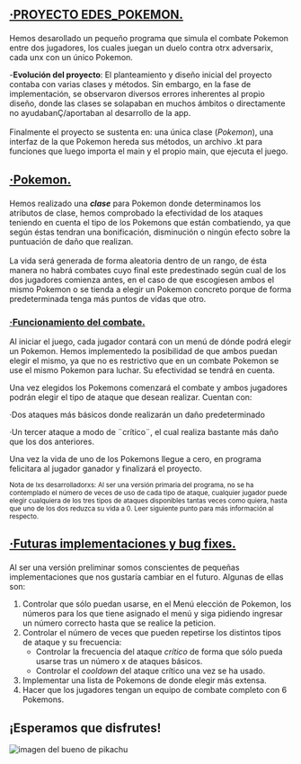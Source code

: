 
## <p><u>·PROYECTO EDES_POKEMON.</u></p>

Hemos desarollado un pequeño programa que simula el combate Pokemon entre dos jugadores, los cuales 
juegan un duelo contra otrx adversarix, cada unx con un único Pokemon. <br>

-**Evolución del proyecto**: El planteamiento y diseño inicial del proyecto contaba con varias clases
y métodos. Sin embargo, en la fase de implementación, se observaron diversos errores inherentes al propio diseño, donde las clases
se solapaban en muchos ámbitos o directamente no ayudabanÇ/aportaban al desarrollo de la app. <br>
<br>
Finalmente el proyecto se sustenta en: una única clase (_Pokemon_), una interfaz de la que Pokemon hereda sus métodos,
un archivo .kt para funciones que luego importa el main y el propio main, que ejecuta el juego.

## <p><u>·Pokemon.</p></u>
Hemos realizado una **_clase_** para Pokemon donde determinamos los atributos de clase, hemos comprobado la efectividad 
de los ataques teniendo en cuenta el tipo de los Pokemons que están combatiendo, ya que según éstas tendran una bonificación, 
disminución o ningún efecto sobre la puntuación de daño que realizan. <br> <br>
La vida será generada de forma aleatoria dentro de un rango, de ésta manera no habrá combates cuyo final este predestinado 
según cual de los dos jugadores comienza antes, en el caso de que escogiesen ambos el mismo Pokemon o se tienda a elegir un 
Pokemon concreto porque de forma predeterminada tenga más puntos de vidas que otro.

### <p><u>·Funcionamiento del combate.</u></p>

Al iniciar el juego, cada jugador contará con un menú de dónde podrá elegir un Pokemon. Hemos implementedo la posibilidad
de que ambos puedan elegir el mismo, ya que no es restrictivo que en un combate Pokemon se use el mismo Pokemon para luchar. Su efectividad se tendrá en cuenta.

Una vez elegidos los Pokemons comenzará el combate y ambos jugadores podrán elegir el tipo de ataque que desean realizar.
Cuentan con:

·Dos ataques más básicos donde realizarán un daño predeterminado 

·Un tercer ataque a modo de
¨crítico¨, el cual realiza bastante más daño que los dos anteriores.

Una vez la vida de uno de los Pokemons llegue a cero, en programa felicitara al jugador ganador y finalizará el proyecto.


<sub> Nota de lxs desarrolladorxs: Al ser una versión primaria del programa, no se ha contemplado el número de veces de uso de cada tipo de ataque, cualquier
jugador puede elegir cualquiera de los tres tipos de ataques disponibles tantas veces como quiera, hasta que uno de los dos 
reduzca su vida a 0. Leer siguiente punto para más información al respecto.</sub>


## <p><u>·Futuras implementaciones y bug fixes.</u></p>

Al ser una versión preliminar somos conscientes de pequeñas implementaciones que nos gustaría cambiar en el futuro.
Algunas de ellas son:
<ol>
<li>Controlar que sólo puedan usarse, en el Menú elección de Pokemon, los números para los que tiene asignado el menú y siga 
pidiendo ingresar un número correcto hasta que se realice la peticion.</li>
<li>Controlar el número de veces que pueden repetirse los distintos tipos de ataque y su frecuencia:
        <ul>
            <li>Controlar la frecuencia del ataque <i>crítico</i> de forma que sólo pueda usarse tras un número x de ataques básicos.</li>
        </ul>
        <ul>
        <li>Controlar el <i>cooldown</i> del ataque crítico una vez se ha usado.</li>
        </ul>
</li>
<li>Implementar una lista de Pokemons de donde elegir más extensa.</li>
<li>Hacer que los jugadores tengan un equipo de combate completo con 6 Pokemons.</li>
</ol>

## ¡Esperamos que disfrutes!

![imagen del bueno de pikachu](https://p4.wallpaperbetter.com/wallpaper/12/493/179/8-bit-minimalism-pikachu-pokemon-wallpaper-preview.jpg)